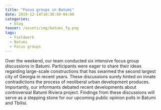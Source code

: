 ```yaml
---
title: "Focus groups in Batumi"
date: 2019-12-14T10:30:50-04:00
categories:
  - blog
teaser: /assets/img/batumi_fg.png
tags:
  - Fieldwork
  - Batumi
  - Focus groups
---
```


Over the weekend, our team conducted six intensive focus group discussions in Batumi. Participants were eager to share their ideas regarding large-scale constructions that has swarmed the second largest city of Georgia in recent years. These discussions surely hinted on innate contradictions the process of neoliberal urban development produces. Importantly, our informants debated recent developments about controversial Batumi Riviera project. Findings from these discussions will serve as a stepping stone for our upcoming public opinion polls in Batumi and Tbilisi.

[]("/assets/img/batumi_fg.png")
